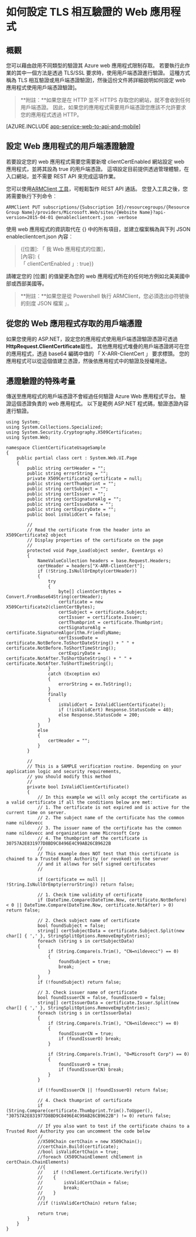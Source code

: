 <properties 
    pageTitle="如何設定 TLS 相互驗證的 Web 應用程式" 
    description="瞭解如何設定 web 應用程式上 TLS 使用用戶端憑證驗證]。" 
    services="app-service" 
    documentationCenter="" 
    authors="naziml" 
    manager="wpickett" 
    editor="jimbe"/>

<tags 
    ms.service="app-service" 
    ms.workload="na" 
    ms.tgt_pltfrm="na" 
    ms.devlang="na" 
    ms.topic="article" 
    ms.date="08/08/2016" 
    ms.author="naziml"/>    

# <a name="how-to-configure-tls-mutual-authentication-for-web-app"></a>如何設定 TLS 相互驗證的 Web 應用程式

## <a name="overview"></a>概觀 ##
您可以藉由啟用不同類型的驗證其 Azure web 應用程式限制存取。 若要執行此作業的其中一個方法是透過 TLS/SSL 要求時，使用用戶端憑證進行驗證。 這種方式稱為 TLS 相互驗證或用戶端憑證驗證]，然後這份文件將詳細說明如何設定 web 應用程式使用用戶端憑證驗證]。

> **附註︰**如果您是在 HTTP 並不 HTTPS 存取您的網站，就不會收到任何用戶端憑證。 因此，如果您的應用程式需要用戶端憑證您應該不允許要求您的應用程式透過 HTTP。


[AZURE.INCLUDE [app-service-web-to-api-and-mobile](../../includes/app-service-web-to-api-and-mobile.md)] 

## <a name="configure-web-app-for-client-certificate-authentication"></a>設定 Web 應用程式的用戶端憑證驗證 ##
若要設定您的 web 應用程式需要您需要新增 clientCertEnabled 網站設定 web 應用程式，並將其設為 true 的用戶端憑證。 這項設定目前提供透過管理體驗，在入口網站，並不需要 REST API 來完成這項作業。

您可以使用[ARMClient 工具](https://github.com/projectkudu/ARMClient)，可輕鬆製作 REST API 通話。 您登入工具之後，您將需要執行下列命令︰

    ARMClient PUT subscriptions/{Subscription Id}/resourcegroups/{Resource Group Name}/providers/Microsoft.Web/sites/{Website Name}?api-version=2015-04-01 @enableclientcert.json -verbose
    
使用 web 應用程式的資訊取代在 {} 中的所有項目，並建立檔案稱為與下列 JSON enableclientcert.json 內容︰

> {[位置]: 「 我 Web 應用程式的位置]，   
>   [內容]: {  
>     「 clientCertEnabled 」: true}}  

請確定您的 [位置] 的值變更為您的 web 應用程式所在的任何地方例如北美美國中部或西部美國等。

> **附註︰**如果您是從 Powershell 執行 ARMClient，您必須逸出@符號後的刻度 JSON 檔案 」。

## <a name="accessing-the-client-certificate-from-your-web-app"></a>從您的 Web 應用程式存取的用戶端憑證 ##
如果您使用的 ASP.NET，設定您的應用程式使用用戶端憑證驗證憑證可透過**HttpRequest.ClientCertificate**屬性。 其他應用程式堆疊的用戶端憑證將可在您的應用程式，透過 base64 編碼中值的 「 X-ARR-ClientCert 」 要求標頭。 您的應用程式可以從這個值建立憑證，然後依應用程式中的驗證及授權用途。

## <a name="special-considerations-for-certificate-validation"></a>憑證驗證的特殊考量 ##
傳送至應用程式的用戶端憑證不會經過任何驗證 Azure Web 應用程式平台。 驗證這個憑證負責的 web 應用程式。 以下是範例 ASP.NET 程式碼，驗證憑證內容進行驗證。

    using System;
    using System.Collections.Specialized;
    using System.Security.Cryptography.X509Certificates;
    using System.Web;

    namespace ClientCertificateUsageSample
    {
        public partial class cert : System.Web.UI.Page
        {
            public string certHeader = "";
            public string errorString = "";
            private X509Certificate2 certificate = null;
            public string certThumbprint = "";
            public string certSubject = "";
            public string certIssuer = "";
            public string certSignatureAlg = "";
            public string certIssueDate = "";
            public string certExpiryDate = "";
            public bool isValidCert = false;

            //
            // Read the certificate from the header into an X509Certificate2 object
            // Display properties of the certificate on the page
            //
            protected void Page_Load(object sender, EventArgs e)
            {
                NameValueCollection headers = base.Request.Headers;
                certHeader = headers["X-ARR-ClientCert"];
                if (!String.IsNullOrEmpty(certHeader))
                {
                    try
                    {
                        byte[] clientCertBytes = Convert.FromBase64String(certHeader);
                        certificate = new X509Certificate2(clientCertBytes);
                        certSubject = certificate.Subject;
                        certIssuer = certificate.Issuer;
                        certThumbprint = certificate.Thumbprint;
                        certSignatureAlg = certificate.SignatureAlgorithm.FriendlyName;
                        certIssueDate = certificate.NotBefore.ToShortDateString() + " " + certificate.NotBefore.ToShortTimeString();
                        certExpiryDate = certificate.NotAfter.ToShortDateString() + " " + certificate.NotAfter.ToShortTimeString();
                    }
                    catch (Exception ex)
                    {
                        errorString = ex.ToString();
                    }
                    finally 
                    {
                        isValidCert = IsValidClientCertificate();
                        if (!isValidCert) Response.StatusCode = 403;
                        else Response.StatusCode = 200;
                    }
                }
                else
                {
                    certHeader = "";
                }
            }

            //
            // This is a SAMPLE verification routine. Depending on your application logic and security requirements, 
            // you should modify this method
            //
            private bool IsValidClientCertificate()
            {
                // In this example we will only accept the certificate as a valid certificate if all the conditions below are met:
                // 1. The certificate is not expired and is active for the current time on server.
                // 2. The subject name of the certificate has the common name nildevecc
                // 3. The issuer name of the certificate has the common name nildevecc and organization name Microsoft Corp
                // 4. The thumbprint of the certificate is 30757A2E831977D8BD9C8496E4C99AB26CB9622B
                //
                // This example does NOT test that this certificate is chained to a Trusted Root Authority (or revoked) on the server 
                // and it allows for self signed certificates
                //

                if (certificate == null || !String.IsNullOrEmpty(errorString)) return false;
                
                // 1. Check time validity of certificate
                if (DateTime.Compare(DateTime.Now, certificate.NotBefore) < 0 || DateTime.Compare(DateTime.Now, certificate.NotAfter) > 0) return false;
                
                // 2. Check subject name of certificate
                bool foundSubject = false;
                string[] certSubjectData = certificate.Subject.Split(new char[] { ',' }, StringSplitOptions.RemoveEmptyEntries);
                foreach (string s in certSubjectData)
                {
                    if (String.Compare(s.Trim(), "CN=nildevecc") == 0)
                    {
                        foundSubject = true;
                        break;
                    }
                }
                if (!foundSubject) return false;

                // 3. Check issuer name of certificate
                bool foundIssuerCN = false, foundIssuerO = false;
                string[] certIssuerData = certificate.Issuer.Split(new char[] { ',' }, StringSplitOptions.RemoveEmptyEntries);
                foreach (string s in certIssuerData)
                {
                    if (String.Compare(s.Trim(), "CN=nildevecc") == 0)
                    {
                        foundIssuerCN = true;
                        if (foundIssuerO) break;
                    }

                    if (String.Compare(s.Trim(), "O=Microsoft Corp") == 0)
                    {
                        foundIssuerO = true;
                        if (foundIssuerCN) break;
                    }
                }

                if (!foundIssuerCN || !foundIssuerO) return false;

                // 4. Check thumprint of certificate
                if (String.Compare(certificate.Thumbprint.Trim().ToUpper(), "30757A2E831977D8BD9C8496E4C99AB26CB9622B") != 0) return false;

                // If you also want to test if the certificate chains to a Trusted Root Authority you can uncomment the code below
                //
                //X509Chain certChain = new X509Chain();
                //certChain.Build(certificate);
                //bool isValidCertChain = true;
                //foreach (X509ChainElement chElement in certChain.ChainElements)
                //{
                //    if (!chElement.Certificate.Verify())
                //    {
                //        isValidCertChain = false;
                //        break;
                //    }
                //}
                //if (!isValidCertChain) return false;

                return true;
            }
        }
    }
